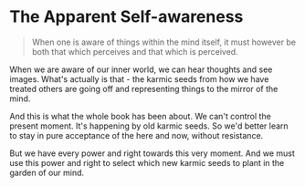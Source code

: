 # The Apparent Self-awareness

> When one is aware of things within the mind itself, it must however be both that which perceives and that which is perceived.

When we are aware of our inner world, we can hear thoughts and see images. What's actually is that - the karmic seeds from how we have treated others are going off and representing things to the mirror of the mind.

And this is what the whole book has been about. We can't control the present moment. It's happening by old karmic seeds. So we'd better learn to stay in pure acceptance of the here and now, without resistance.

But we have every power and right towards this very moment. And we must use this power and right to select which new karmic seeds to plant in the garden of our mind.
